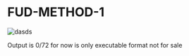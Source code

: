# FUD-METHOD-1

![dasds](https://github.com/theIzdIrap/FUD-METHOD-1/assets/62066592/379d2f34-c435-465d-a1aa-ccebbd6a2e82)


Output is 0/72
for now is only executable format
not for sale
